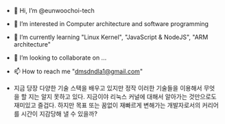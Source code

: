 - 👋 Hi, I’m @eunwoochoi-tech
- 👀 I’m interested in Computer architecture and software programming
- 🌱 I’m currently learning "Linux Kernel", "JavaScript & NodeJS", "ARM architecture"
- 💞️ I’m looking to collaborate on ...
- 📫 How to reach me "dmsdndla1@gmail.com"

- 지금 당장 다양한 기술 스택을 배우고 있지만 정작 이러한 기술들을 이용해서 무엇을 할 지는 알지 못하고 있다. 지금이야 리눅스 커널에 대해서 알아가는 것만으로도 재미있고 즐겁다.
  하지만 목표 또는 꿈없이 재빠르게 변해가는 개발자로서의 커리어를 시간이 지감당해 낼 수 있을까? 
<!---
eunwoochoi-tech/eunwoochoi-tech is a ✨ special ✨ repository because its `README.md` (this file) appears on your GitHub profile.
You can click the Preview link to take a look at your changes.
--->
